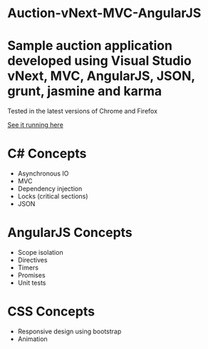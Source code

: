 # Auction-vNext-MVC-AngularJS
<div>
  <h1>Sample auction application developed using Visual Studio vNext, MVC, AngularJS, JSON, grunt, jasmine and karma</h1>
</div>

<p>Tested in the latest versions of Chrome and Firefox</p>
<p><a href="http://chenyard.azurewebsites.net/" target="_blank">See it running here</a></p>

<div>
  <h1>C# Concepts</h1>
  <ul>
    <li>Asynchronous IO</li>
    <li>MVC</li>
    <li>Dependency injection</li>
    <li>Locks (critical sections)</li>
    <li>JSON</li>
  </ul>
</div>

<div>
  <h1>AngularJS Concepts</h1>
  <ul>
    <li>Scope isolation</li>
    <li>Directives</li>
    <li>Timers</li>
    <li>Promises</li>
    <li>Unit tests</li>
  </ul>
</div>
  
<div>
  <h1>CSS Concepts</h1>
  <ul>
    <li>Responsive design using bootstrap</li>
    <li>Animation</li>
  </ul>
</div>
